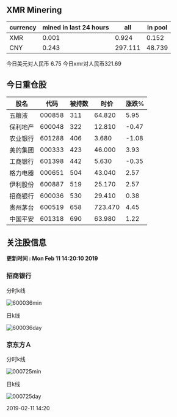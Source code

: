 ## XMR Minering

|currency|mined in last 24 hours|all|in pool|
|---|---|---|---|
|XMR|0.001|0.924|0.152|
|CNY|0.243|297.111|48.739|

今日美元对人民币 6.75	今日xmr对人民币321.69


## 今日重仓股 

|股名|代码|被持数|时价|涨跌%|
|---|---|---|---|---|
|五粮液|000858|311|64.820|5.95|
|保利地产|600048|322|12.810|-0.47|
|农业银行|601288|406|3.680|-1.08|
|美的集团|000333|423|46.000|3.93|
|工商银行|601398|442|5.630|-0.35|
|格力电器|000651|504|43.040|2.57|
|伊利股份|600887|519|25.170|2.57|
|招商银行|600036|530|29.410|0.38|
|贵州茅台|600519|658|723.470|4.45|
|中国平安|601318|690|63.980|1.22|

## 关注股信息
**更新时间 : Mon Feb 11 14:20:10 2019**
### 招商银行 
分时k线

![600036min](http://image.sinajs.cn/newchart/min/n/sh600036.gif)

日k线

![600036day](http://image.sinajs.cn/newchart/daily/n/sh600036.gif)

### 京东方Ａ 
分时k线

![000725min](http://image.sinajs.cn/newchart/min/n/sz000725.gif)

日k线

![000725day](http://image.sinajs.cn/newchart/daily/n/sz000725.gif)

2019-02-11 14:20